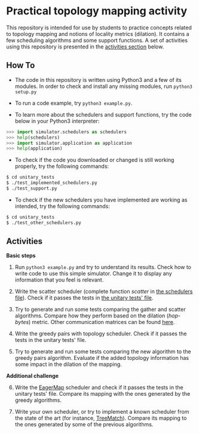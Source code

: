 # Practical topology mapping activity

This repository is intended for use by students to practice concepts related to topology mapping and notions of locality metrics (dilation).
It contains a few scheduling algorithms and some support functions.
A set of activities using this repository is presented in the [activities section](#activities) below.

## How To

- The code in this repository is written using Python3 and a few of its modules.
In order to check and install any missing modules, run `python3 setup.py`

- To run a code example, try `python3 example.py`.

- To learn more about the schedulers and support functions, try the code below in your Python3 interpreter:

```python
>>> import simulator.schedulers as schedulers
>>> help(schedulers)
>>> import simulator.application as application
>>> help(application)
```

- To check if the code you downloaded or changed is still working properly, try the following commands:

```bash
$ cd unitary_tests
$ ./test_implemented_schedulers.py 
$ ./test_support.py
```

- To check if the new schedulers you have implemented are working as intended, try the following commands:

```bash
$ cd unitary_tests
$ ./test_other_schedulers.py 
```

## Activities

**Basic steps**

1. Run `python3 example.py` and try to understand its results. Check how to write code to use this simple simulator. Change it to display any information that you feel is relevant.

2. Write the scatter scheduler (complete function *scatter* in [the schedulers file](simulator/schedulers.py)). Check if it passes the tests in [the unitary tests' file](unitary_tests/test_other_schedulers.py).

3. Try to generate and run some tests comparing the gather and scatter algorithms. Compare how they perform based on the dilation (*hop-bytes*) metric. Other communication matrices can be found [here](https://github.com/unibas-dmi-hpc/MapLib/tree/master/mapping-matters-commMatrices).

4. Write the greedy pairs with topology scheduler. Check if it passes the tests in the unitary tests' file.

5. Try to generate and run some tests comparing the new algorithm to the greedy pairs algorithm. Evaluate if the added topology information has some impact in the dilation of the mapping.

**Additional challenge**

6. Write the [EagerMap](https://hal.archives-ouvertes.fr/hal-02062952/document) scheduler and check if it passes the tests in the unitary tests' file. Compare its mapping with the ones generated by the greedy algorithms.

7. Write your own scheduler, or try to implement a known scheduler from the state of the art (for instance, [TreeMatch](https://www.labri.fr/perso/ejeannot/publications/europar10.pdf)). Compare its mapping to the ones generated by some of the previous algorithms.
